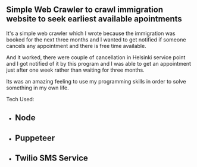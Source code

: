 ## Simple Web Crawler to crawl immigration website to seek earliest available apointments

It's a simple web crawler which I wrote because the immigration was booked for the next three months and I wanted to get notified if someone cancels any appointment and there is free time available.

And it worked, there were couple of cancellation in Helsinki service point and I got notified of it by this program and I was able to get an appointment just after one week rather than waiting for three months.

Its was an amazing feeling to use my programming skills in order to solve something in my own life.

Tech Used:

- ## Node
- ## Puppeteer
- ## Twilio SMS Service
